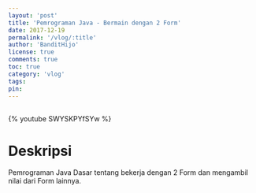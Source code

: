 ```yaml
---
layout: 'post'
title: 'Pemrograman Java - Bermain dengan 2 Form'
date: 2017-12-19
permalink: '/vlog/:title'
author: 'BanditHijo'
license: true
comments: true
toc: true
category: 'vlog'
tags:
pin:
---
```


<div style="margin-top:30px;"></div>

{% youtube SWYSKPYfSYw %}

# Deskripsi

Pemrograman Java Dasar tentang bekerja dengan 2 Form dan mengambil nilai dari Form lainnya.
